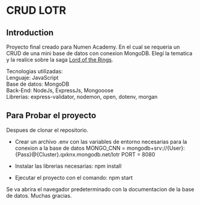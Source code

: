 # CRUD LOTR

## Introduction

Proyecto final creado para Numen Academy. En el cual se requeria un CRUD de una mini base de datos con conexion MongoDB. Elegí la tematica y la realice sobre la saga [Lord of the Rings](https://es.wikipedia.org/wiki/Lord_of_the_Rings).

Tecnologias utilizadas:
<br>
Lenguaje: JavaScript
<br>
Base de datos: MongoDB
<br>
Back-End: NodeJs, ExpressJs, Mongooose
<br>
Librerias: express-validator, nodemon, open, dotenv, morgan

## Para Probar el proyecto

Despues de clonar el repositorio.
- Crear un archivo .env con las variables de entorno necesarias para la conexion a la base de datos
    MONGO_CNN = mongodb+srv://{User}:{Pass}@{Cluster}.qxknx.mongodb.net/lotr
    PORT = 8080

- Instalar las librerias necesarias:
    npm install
- Ejecutar el proyecto con el comando:
    npm start 

Se va abrira el navegador predeterminado con la documentacion de la base de datos. Muchas gracias.

